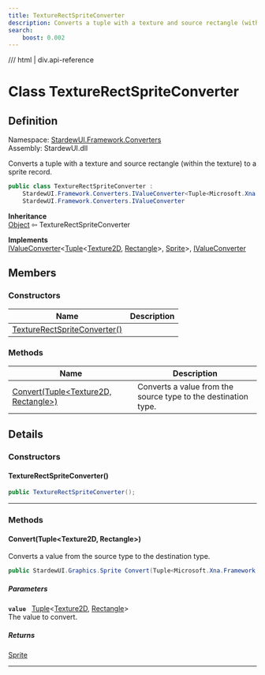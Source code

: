 ```yaml
---
title: TextureRectSpriteConverter
description: Converts a tuple with a texture and source rectangle (within the texture) to a sprite record.
search:
    boost: 0.002
---
```


<link rel="stylesheet" href="/StardewUI/stylesheets/reference.css" />

/// html | div.api-reference

# Class TextureRectSpriteConverter

## Definition

<div class="api-definition" markdown>

Namespace: [StardewUI.Framework.Converters](index.md)  
Assembly: StardewUI.dll  

</div>

Converts a tuple with a texture and source rectangle (within the texture) to a sprite record.

```cs
public class TextureRectSpriteConverter : 
    StardewUI.Framework.Converters.IValueConverter<Tuple<Microsoft.Xna.Framework.Graphics.Texture2D, Microsoft.Xna.Framework.Rectangle>, StardewUI.Graphics.Sprite>, 
    StardewUI.Framework.Converters.IValueConverter
```

**Inheritance**  
[Object](https://learn.microsoft.com/en-us/dotnet/api/system.object) ⇦ TextureRectSpriteConverter

**Implements**  
[IValueConverter](ivalueconverter-2.md)<[Tuple](https://learn.microsoft.com/en-us/dotnet/api/system.tuple-2)<[Texture2D](https://docs.monogame.net/api/Microsoft.Xna.Framework.Graphics.Texture2D.html), [Rectangle](https://docs.monogame.net/api/Microsoft.Xna.Framework.Rectangle.html)>, [Sprite](../../graphics/sprite.md)>, [IValueConverter](ivalueconverter.md)

## Members

### Constructors

 | Name | Description |
| --- | --- |
| [TextureRectSpriteConverter()](#texturerectspriteconverter) |  | 

### Methods

 | Name | Description |
| --- | --- |
| [Convert(Tuple&lt;Texture2D, Rectangle&gt;)](#converttupletexture2d-rectangle) | Converts a value from the source type to the destination type. | 

## Details

### Constructors

#### TextureRectSpriteConverter()



```cs
public TextureRectSpriteConverter();
```

-----

### Methods

#### Convert(Tuple&lt;Texture2D, Rectangle&gt;)

Converts a value from the source type to the destination type.

```cs
public StardewUI.Graphics.Sprite Convert(Tuple<Microsoft.Xna.Framework.Graphics.Texture2D, Microsoft.Xna.Framework.Rectangle> value);
```

##### Parameters

**`value`** &nbsp; [Tuple](https://learn.microsoft.com/en-us/dotnet/api/system.tuple-2)<[Texture2D](https://docs.monogame.net/api/Microsoft.Xna.Framework.Graphics.Texture2D.html), [Rectangle](https://docs.monogame.net/api/Microsoft.Xna.Framework.Rectangle.html)>  
The value to convert.

##### Returns

[Sprite](../../graphics/sprite.md)

-----

